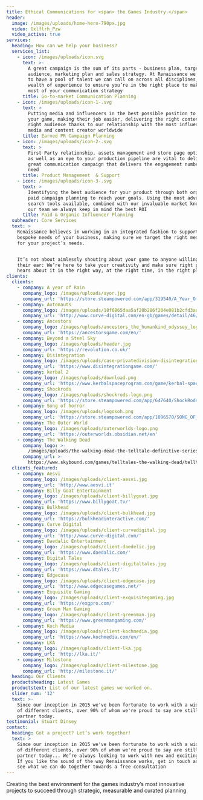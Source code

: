 ```yaml
---
title: Ethical Communications for <span> the Games Industry.</span>
header:
  image: /images/uploads/home-hero-790px.jpg
  video: Oxlflrh_Pzw
  video_active: true
services:
  heading: How can we help your business?
  services_list:
    - icon: /images/uploads/icon.svg
      text: >-
        A great campaign is the sum of its parts - business plan, target
        audience, marketing plan and sales strategy. At Renaissance we’re proud
        to have a pool of talent we can call on across all disciplines, with a
        wealth of experience to ensure you’re in the right place to make the
        most of your communication strategy
      title: Go-to-market Communication Planning
    - icon: /images/uploads/icon-1-.svg
      text: >
        Putting media and influencers in the best possible position to cover
        your game, making their job easier, delivering the right content to the
        right audience thanks to our relationship with the most influential
        media and content creator worldwide
      title: Earned PR Campaign Planning
    - icon: /images/uploads/icon-2-.svg
      text: >
        First Party relationship, assets management and store page optimization
        as well as an eye to your production pipeline are vital to deliver a
        great communication campaign that delivers the engagement numbers you
        need
      title: Product Management  & Support
    - icon: /images/uploads/icon-3-.svg
      text: >
        Identifying the best audience for your product through both organic and
        paid campaign planning to reach your goals. Using the most advanced
        search tools available, combined with our invaluable market knowledge of
        our team we always keep in mind the best ROI
      title: Paid & Organic Influencer Planning
  subheader: Core Services
  text: >
    Renaissance believes in working in an integrated fashion to support the
    bespoke needs of your business, making sure we target the right media mix
    for your project’s needs.


    It’s not about aimlessly shouting about your game to anyone willing to lend
    their ear: We’re here to take your creativity and make sure right people
    hears about it in the right way, at the right time, in the right place
clients:
  clients:
    - company: A year of Rain
      company_logo: /images/uploads/ayor.jpg
      company_url: 'https://store.steampowered.com/app/319540/A_Year_Of_Rain/'
    - company: Autonauts
      company_logo: /images/uploads/18f6865daa5af20b286f204e081b2cfd3adddd8e.png
      company_url: 'http://www.curve-digital.com/en-gb/games/detail/46/autonauts/'
    - company: Ancestors
      company_logo: /images/uploads/ancestors_the_humankind_odyssey_logo.png
      company_url: 'https://ancestorsgame.com/en/'
    - company: Beyond a Steel Sky
      company_logo: /images/uploads/header.jpg
      company_url: 'https://revolution.co.uk/'
    - company: Disintegration
      company_logo: /images/uploads/case-privatedivision-disintegrationlogo.jpg
      company_url: 'https://www.disintegrationgame.com/'
    - company: kerbal 2
      company_logo: /images/uploads/download.png
      company_url: 'https://www.kerbalspaceprogram.com/game/kerbal-space-program-2/'
    - company: Shockrods
      company_logo: /images/uploads/shockrods-logo.png
      company_url: 'https://store.steampowered.com/app/647640/ShockRods/'
    - company: Song of horror
      company_logo: /images/uploads/logosoh.png
      company_url: 'https://store.steampowered.com/app/1096570/SONG_OF_HORROR/'
    - company: The Outer World
      company_logo: /images/uploads/outerworlds-logo.png
      company_url: 'https://outerworlds.obsidian.net/en'
    - company: The Walking Dead
      company_logo: >-
        /images/uploads/the-walking-dead-the-telltale-definitive-series-logo-01-ps4-us-14aug2019.png
      company_url: >-
        https://www.skybound.com/games/telltales-the-walking-dead/telltale-definitive-series-digital-pre-order
  clients_featured:
    - company: Aesvi
      company_logo: /images/uploads/client-aesvi.jpg
      company_url: 'http://www.aesvi.it'
    - company: Billy Goat Entertainment
      company_logo: /images/uploads/client-billygoat.jpg
      company_url: 'https://www.billygoat.tv/'
    - company: Bulkhead
      company_logo: /images/uploads/client-bulkhead.jpg
      company_url: 'https://bulkheadinteractive.com/'
    - company: Curve Digital
      company_logo: /images/uploads/client-curvedigital.jpg
      company_url: 'http://www.curve-digital.com/'
    - company: Daedalic Entertainment
      company_logo: /images/uploads/client-daedelic.jpg
      company_url: 'https://www.daedalic.com/'
    - company: Digital Tales
      company_logo: /images/uploads/client-digitaltales.jpg
      company_url: 'https://www.dtales.it/'
    - company: Edgecase
      company_logo: /images/uploads/client-edgecase.jpg
      company_url: 'http://www.edgecasegames.net/'
    - company: Exquisite Gaming
      company_logo: /images/uploads/client-exquisitegaming.jpg
      company_url: 'https://exgpro.com/'
    - company: Green Man Gaming
      company_logo: /images/uploads/client-greenman.jpg
      company_url: 'https://www.greenmangaming.com/'
    - company: Koch Media
      company_logo: /images/uploads/client-kochmedia.jpg
      company_url: 'https://www.kochmedia.com/en/'
    - company: LKA
      company_logo: /images/uploads/client-lka.jpg
      company_url: 'http://lka.it/'
    - company: Milestone
      company_logo: /images/uploads/client-milestone.jpg
      company_url: 'http://milestone.it/'
  heading: Our Clients
  productsheading: Latest Games
  productstext: List of our latest games we worked on.
  slider_num: '12'
  text: >-
    Since our inception in 2015 we've been fortunate to work with a wide array
    of different clients, over 90% of whom we're proud to say are still valued
    partner today.
testimonial: Stuart Dinsey
contact:
  heading: Got a project? Let’s work together!
  text: >
    Since our inception in 2015 we've been fortunate to work with a wide array
    of different clients, over 90% of whom we're proud to say are still valued
    partner today... We’re always looking to work with new and exciting clients.
    If you like the sound of the way Renaissance works, get in touch and let’s
    see what we can do together towards a free consultation
---
```

Creating the best environment for the games industry’s most innovative projects to succeed through strategic, measurable and curated planning
